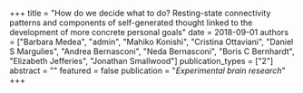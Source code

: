 +++
title = "How do we decide what to do? Resting-state connectivity patterns and components of self-generated thought linked to the development of more concrete personal goals"
date = 2018-09-01
authors = ["Barbara Medea", "admin", "Mahiko Konishi", "Cristina Ottaviani", "Daniel S Margulies", "Andrea Bernasconi", "Neda Bernasconi", "Boris C Bernhardt", "Elizabeth Jefferies", "Jonathan Smallwood"]
publication_types = ["2"]
abstract = ""
featured = false
publication = "*Experimental brain research*"
+++

